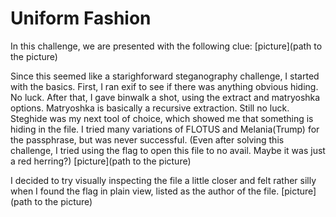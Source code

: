# Uniform Fashion

In this challenge, we are presented with the following clue:
[picture](path to the picture)

Since this seemed like a starighforward steganography challenge, I started with the basics. First, I ran exif to see if there was anything obvious hiding.
No luck.
After that, I gave binwalk a shot, using the extract and matryoshka options. Matryoshka is basically a recursive extraction.
Still no luck.
Steghide was my next tool of choice, which showed me that something is hiding in the file. I tried many variations of FLOTUS and Melania(Trump) for the passphrase, but was never successful. (Even after solving this challenge, I tried using the flag to open this file to no avail. Maybe it was just a red herring?)
[picture](path to the picture)

I decided to try visually inspecting the file a little closer and felt rather silly when I found the flag in plain view, listed as the author of the file.
[picture](path to the picture)
